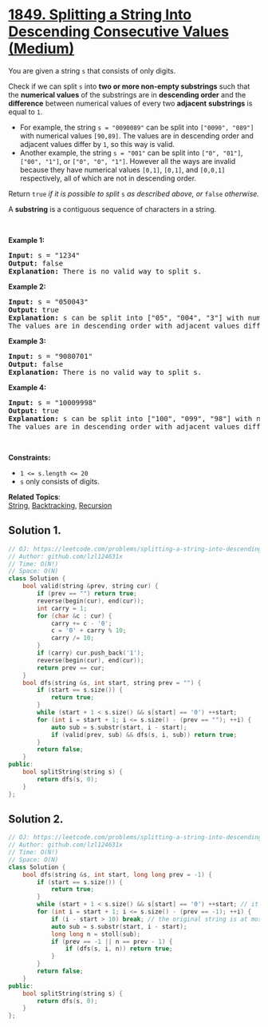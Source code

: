 # [1849. Splitting a String Into Descending Consecutive Values (Medium)](https://leetcode.com/problems/splitting-a-string-into-descending-consecutive-values/)

<p>You are given a string <code>s</code> that consists of only digits.</p>

<p>Check if we can split <code>s</code> into <strong>two or more non-empty substrings</strong> such that the <strong>numerical values</strong> of the substrings are in <strong>descending order</strong> and the <strong>difference</strong> between numerical values of every two <strong>adjacent</strong> <strong>substrings</strong> is equal to <code>1</code>.</p>

<ul>
	<li>For example, the string <code>s = "0090089"</code> can be split into <code>["0090", "089"]</code> with numerical values <code>[90,89]</code>. The values are in descending order and adjacent values differ by <code>1</code>, so this way is valid.</li>
	<li>Another example, the string <code>s = "001"</code> can be split into <code>["0", "01"]</code>, <code>["00", "1"]</code>, or <code>["0", "0", "1"]</code>. However all the ways are invalid because they have numerical values <code>[0,1]</code>, <code>[0,1]</code>, and <code>[0,0,1]</code> respectively, all of which are not in descending order.</li>
</ul>

<p>Return <code>true</code> <em>if it is possible to split</em> <code>s</code>​​​​​​ <em>as described above</em><em>, or </em><code>false</code><em> otherwise.</em></p>

<p>A <strong>substring</strong> is a contiguous sequence of characters in a string.</p>

<p>&nbsp;</p>
<p><strong>Example 1:</strong></p>

<pre><strong>Input:</strong> s = "1234"
<strong>Output:</strong> false
<strong>Explanation:</strong> There is no valid way to split s.
</pre>

<p><strong>Example 2:</strong></p>

<pre><strong>Input:</strong> s = "050043"
<strong>Output:</strong> true
<strong>Explanation:</strong> s can be split into ["05", "004", "3"] with numerical values [5,4,3].
The values are in descending order with adjacent values differing by 1.
</pre>

<p><strong>Example 3:</strong></p>

<pre><strong>Input:</strong> s = "9080701"
<strong>Output:</strong> false
<strong>Explanation:</strong> There is no valid way to split s.
</pre>

<p><strong>Example 4:</strong></p>

<pre><strong>Input:</strong> s = "10009998"
<strong>Output:</strong> true
<strong>Explanation:</strong> s can be split into ["100", "099", "98"] with numerical values [100,99,98].
The values are in descending order with adjacent values differing by 1.
</pre>

<p>&nbsp;</p>
<p><strong>Constraints:</strong></p>

<ul>
	<li><code>1 &lt;= s.length &lt;= 20</code></li>
	<li><code>s</code> only consists of digits.</li>
</ul>


**Related Topics**:  
[String](https://leetcode.com/tag/string/), [Backtracking](https://leetcode.com/tag/backtracking/), [Recursion](https://leetcode.com/tag/recursion/)

## Solution 1.

```cpp
// OJ: https://leetcode.com/problems/splitting-a-string-into-descending-consecutive-values/
// Author: github.com/lzl124631x
// Time: O(N!)
// Space: O(N)
class Solution {
    bool valid(string &prev, string cur) {
        if (prev == "") return true;
        reverse(begin(cur), end(cur));
        int carry = 1;
        for (char &c : cur) {
            carry += c - '0';
            c = '0' + carry % 10;
            carry /= 10;
        }
        if (carry) cur.push_back('1');
        reverse(begin(cur), end(cur));
        return prev == cur;
    }
    bool dfs(string &s, int start, string prev = "") {
        if (start == s.size()) {
            return true;
        }
        while (start + 1 < s.size() && s[start] == '0') ++start;
        for (int i = start + 1; i <= s.size() - (prev == ""); ++i) {
            auto sub = s.substr(start, i - start);
            if (valid(prev, sub) && dfs(s, i, sub)) return true;
        }
        return false;
    }
public:
    bool splitString(string s) {
        return dfs(s, 0);
    }
};
```

## Solution 2.

```cpp
// OJ: https://leetcode.com/problems/splitting-a-string-into-descending-consecutive-values/
// Author: github.com/lzl124631x
// Time: O(N!)
// Space: O(N)
class Solution {
    bool dfs(string &s, int start, long long prev = -1) {
        if (start == s.size()) {
            return true;
        }
        while (start + 1 < s.size() && s[start] == '0') ++start; // it's important to skip leading zeros. Otherwise the substring could be too long for `stoll`
        for (int i = start + 1; i <= s.size() - (prev == -1); ++i) {
            if (i - start > 10) break; // the original string is at most 20 characters long, so skip if the length of the substring is more than 10.
            auto sub = s.substr(start, i - start);
            long long n = stoll(sub);
            if (prev == -1 || n == prev - 1) {
                if (dfs(s, i, n)) return true;
            }
        }
        return false;
    }
public:
    bool splitString(string s) {
        return dfs(s, 0);
    }
};
```